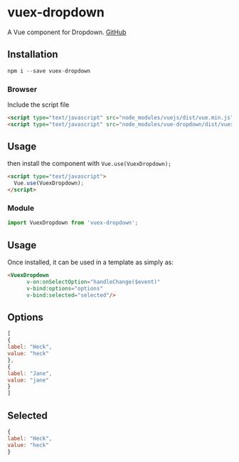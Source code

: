 # vuex-dropdown

A Vue component for Dropdown. [GitHub](https://github.com/lijukrks/vuex-dropdown)

## Installation

```js
npm i --save vuex-dropdown
```

### Browser

Include the script file 

```html
<script type="text/javascript" src="node_modules/vuejs/dist/vue.min.js"></script>
<script type="text/javascript" src="node_modules/vue-dropdown/dist/vuex-dropdown.min.js"></script>
```
## Usage
then install the component with `Vue.use(VuexDropdown);`
```html
<script type="text/javascript">
  Vue.use(VuexDropdown);
</script>
```
### Module

```js
import VuexDropdown from 'vuex-dropdown';
```

## Usage

Once installed, it can be used in a template as simply as:

```html
<VuexDropdown 
      v-on:onSelectOption="handleChange($event)" 
      v-bind:options="options"
      v-bind:selected="selected"/>
```
## Options
```js
[
{
label: "Heck",
value: "heck"
},
{
label: "Jane",
value: "jane"
}
]
```
## Selected
```js
{
label: "Heck",
value: "heck"
}
```